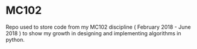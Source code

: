 # MC102
Repo used to store code from my MC102 discipline ( February 2018 - June 2018 ) to show my growth in designing and implementing algorithms in python.
